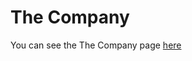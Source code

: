 # The Company

You can see the The Company page [here](https://modestas612.github.io/The-Company/) 
